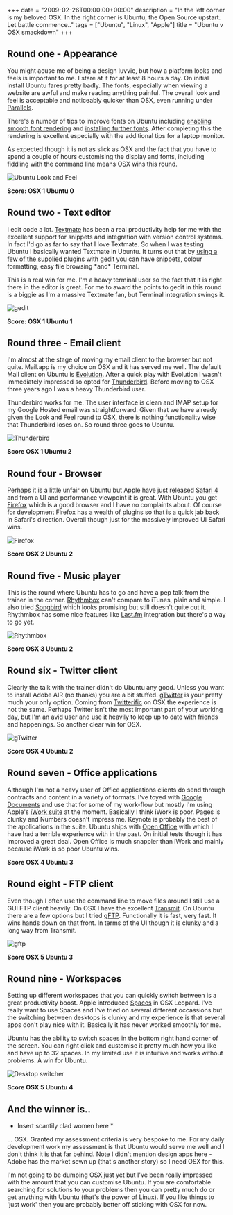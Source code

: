 +++
date = "2009-02-26T00:00:00+00:00"
description = "In the left corner is my beloved OSX. In the right corner is Ubuntu, the Open Source upstart. Let battle commence.."
tags = ["Ubuntu", "Linux", "Apple"]
title = "Ubuntu v OSX smackdown"
+++

## Round one - Appearance

You might acuse me of being a design luvvie, but how a platform looks and feels
is important to me. I stare at it for at least 8 hours a day. On initial install
Ubuntu fares pretty badly. The fonts, especially when viewing a website are
awful and make reading anything painful. The overall look and feel is acceptable
and noticeably quicker than OSX, even running under [Parallels][1].

There's a number of tips to improve fonts on Ubuntu including [enabling smooth
font rendering][2] and [installing further fonts][3]. After completing this the
rendering is excellent especially with the additional tips for a laptop monitor.

As expected though it is not as slick as OSX and the fact that you have to spend
a couple of hours customising the display and fonts, including fiddling with the
command line means OSX wins this round.

![Ubuntu Look and Feel][4]

**Score: OSX 1 Ubuntu 0**

## Round two - Text editor

I edit code a lot. [Textmate][5] has been a real productivity help for me with
the excellent support for snippets and integration with version control systems.
In fact I'd go as far to say that I love Textmate. So when I was testing Ubuntu
I basically wanted Textmate in Ubuntu. It turns out that by [using a few of the
supplied plugins][6] with [gedit][7] you can have snippets, colour formatting,
easy file browsing \*and\* Terminal.

This is a real win for me. I'm a heavy terminal user so the fact that it is
right there in the editor is great. For me to award the points to gedit in this
round is a biggie as I'm a massive Textmate fan, but Terminal integration swings
it.

![gedit][8]

**Score: OSX 1 Ubuntu 1**

## Round three - Email client

I'm almost at the stage of moving my email client to the browser but not quite.
Mail.app is my choice on OSX and it has served me well. The default Mail client
on Ubuntu is [Evolution][9]. After a quick play with Evolution I wasn't
immediately impressed so opted for [Thunderbird][10]. Before moving to OSX three
years ago I was a heavy Thunderbird user.

Thunderbird works for me. The user interface is clean and IMAP setup for my
Google Hosted email was straightforward. Given that we have already given the
Look and Feel round to OSX, there is nothing functionality wise that Thunderbird
loses on. So round three goes to Ubuntu.

![Thunderbird][11]

**Score OSX 1 Ubuntu 2**

## Round four - Browser

Perhaps it is a little unfair on Ubuntu but Apple have just released [Safari
4][12] and from a UI and performance viewpoint it is great. With Ubuntu you get
[Firefox][13] which is a good browser and I have no complaints about. Of course
for development Firefox has a wealth of plugins so that is a quick jab back in
Safari's direction. Overall though just for the massively improved UI Safari
wins.

![Firefox][14]

**Score OSX 2 Ubuntu 2**

## Round five - Music player

This is the round where Ubuntu has to go and have a pep talk from the trainer in
the corner. [Rhythmbox][15] can't compare to iTunes, plain and simple. I also
tried [Songbird][16] which looks promising but still doesn't quite cut it.
Rhythmbox has some nice features like [Last.fm][17] integration but there's a
way to go yet.

![Rhythmbox][18]

**Score OSX 3 Ubuntu 2**

## Round six - Twitter client

Clearly the talk with the trainer didn't do Ubuntu any good. Unless you want to
install Adobe AIR (no thanks) you are a bit stuffed. [gTwitter][19] is your
pretty much your only option. Coming from [Twitterific][20] on OSX the
experience is not the same. Perhaps Twitter isn't the most important part of
your working day, but I'm an avid user and use it heavily to keep up to date
with friends and happenings. So another clear win for OSX.

![gTwitter][21]

**Score OSX 4 Ubuntu 2**

## Round seven - Office applications

Although I'm not a heavy user of Office applications clients do send through
contracts and content in a variety of formats. I've toyed with [Google
Documents][22] and use that for some of my work-flow but mostly I'm using
Apple's [iWork suite][23] at the moment. Basically I think iWork is poor. Pages
is clunky and Numbers doesn't impress me. Keynote is probably the best of the
applications in the suite. Ubuntu ships with [Open Office][24] with which I have
had a terrible experience with in the past. On initial tests though it has
improved a great deal. Open Office is much snappier than iWork and mainly
because iWork is so poor Ubuntu wins.

**Score OSX 4 Ubuntu 3**

## Round eight - FTP client

Even though I often use the command line to move files around I still use a GUI
FTP client heavily. On OSX I have the excellent [Transmit][25]. On Ubuntu there
are a few options but I tried [gFTP][26]. Functionally it is fast, very fast. It
wins hands down on that front. In terms of the UI though it is clunky and a long
way from Transmit.

![gftp][27]

**Score OSX 5 Ubuntu 3**

## Round nine - Workspaces

Setting up different workspaces that you can quickly switch between is a great
productivity boost. Apple introduced [Spaces][28] in OSX Leopard. I've really
want to use Spaces and I've tried on several different occassions but the
switching between desktops is clunky and my experience is that several apps
don't play nice with it. Basically it has never worked smoothly for me.

Ubuntu has the ability to switch spaces in the bottom right hand corner of the
screen. You can right click and customise it pretty much how you like and have
up to 32 spaces. In my limited use it is intuitive and works without problems. A
win for Ubuntu.

![Desktop switcher][29]

**Score OSX 5 Ubuntu 4**

## And the winner is..

- Insert scantily clad women here \*

... OSX. Granted my assessment criteria is very bespoke to me. For my daily
development work my assessment is that Ubuntu would serve me well and I don't
think it is that far behind. Note I didn't mention design apps here - Adobe has
the market sewn up (that's another story) so I need OSX for this.

I'm not going to be dumping OSX just yet but I've been really impressed with the
amount that you can customise Ubuntu. If you are comfortable searching for
solutions to your problems then you can pretty much do or get anything with
Ubuntu (that's the power of Linux). If you like things to 'just work' then you
are probably better off sticking with OSX for now.

[1]: http://www.parallels.com/products/desktop/
[2]: http://www.howtogeek.com/howto/ubuntu/enable-smooth-fonts-on-ubuntu-linux/
[3]: https://wiki.ubuntu.com/Fonts
[4]: /images/articles/look_feel.jpg
[5]: http://macromates.com/
[6]: http://grigio.org/pimp_my_gedit_was_textmate_linux
[7]: http://projects.gnome.org/gedit/
[8]: /images/articles/gedit.jpg
[9]: http://projects.gnome.org/evolution/
[10]: http://www.mozilla.com/thunderbird/
[11]: /images/articles/thunderbird.jpg
[12]: http://www.apple.com/safari/
[13]: http://www.mozilla.com/firefox/
[14]: /images/articles/firefox.jpg
[15]: http://projects.gnome.org/rhythmbox/
[16]: http://www.getsongbird.com/
[17]: http://last.fm/
[18]: /images/articles/rhythmbox.jpg
[19]: http://code.google.com/p/gtwitter/
[20]: http://iconfactory.com/software/twitterrific
[21]: /images/articles/gTwitter.jpg
[22]: http://docs.google.com/
[23]: http://www.apple.com/iwork/
[24]: http://www.openoffice.org/
[25]: http://www.panic.com/transmit/
[26]: http://gftp.seul.org/
[27]: /images/articles/gftp.jpg
[28]: http://www.apple.com/macosx/features/spaces.html
[29]: /images/articles/switcher.png
